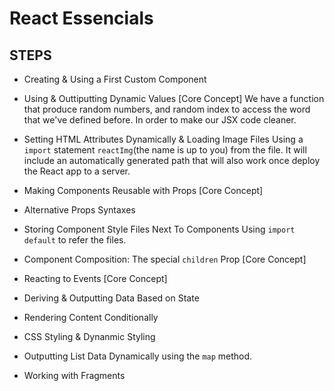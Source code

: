 # React Essencials



## STEPS

* Creating & Using a First Custom Component

*  Using & Outtiputting Dynamic Values [Core Concept]
We have a function that produce random numbers, and random index to access the word that we've defined before. In order to make our JSX code cleaner.

* Setting HTML Attributes Dynamically & Loading Image Files
Using a `import` statement `reactImg`(the name is up to you) from the file. It will include an automatically generated path that will also work once deploy the React app to a server.

* Making Components Reusable with Props [Core Concept]

* Alternative Props Syntaxes

* Storing Component Style Files Next To Components
Using `import default` to refer the files.

* Component Composition: The special `children` Prop [Core Concept]

* Reacting to Events [Core Concept]

* Deriving & Outputting Data Based on State

* Rendering Content Conditionally

* CSS Styling & Dynanmic Styling

* Outputting List Data Dynamically
using the `map` method.

* Working with Fragments